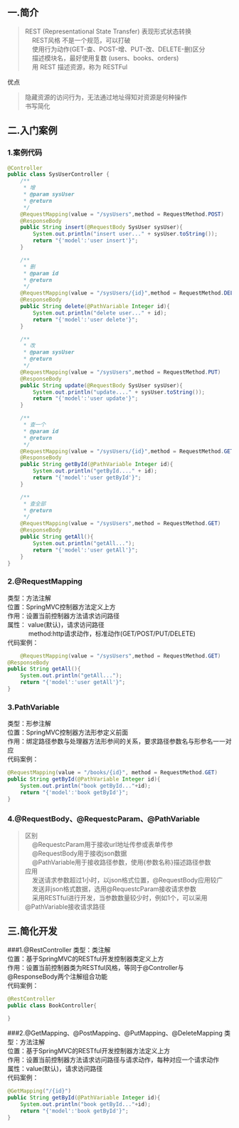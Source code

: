 
## 一.简介
> REST (Representational State Transfer) 表现形式状态转换  
>&nbsp;&nbsp;&nbsp;&nbsp;REST风格 不是一个规范，可以打破  
>&nbsp;&nbsp;&nbsp;&nbsp;使用行为动作(GET-查、POST-增、PUT-改、DELETE-删)区分  
>&nbsp;&nbsp;&nbsp;&nbsp;描述模块名，最好使用复数 (users、books、orders)  
>&nbsp;&nbsp;&nbsp;&nbsp;用 REST 描述资源，称为 RESTFul  

优点
> 隐藏资源的访问行为，无法通过地址得知对资源是何种操作  
> 书写简化  


## 二.入门案例

### 1.案例代码
```java
@Controller
public class SysUserController {
    /**
     * 增
     * @param sysUser
     * @return
     */
    @RequestMapping(value = "/sysUsers",method = RequestMethod.POST)
    @ResponseBody
    public String insert(@RequestBody SysUser sysUser){
        System.out.println("insert user..." + sysUser.toString());
        return "{'model':'user insert'}";
    }

    /**
     * 删
     * @param id
     * @return
     */
    @RequestMapping(value = "/sysUsers/{id}",method = RequestMethod.DELETE)
    @ResponseBody
    public String delete(@PathVariable Integer id){
        System.out.println("delete user..." + id);
        return "{'model':'user delete'}";
    }

    /**
     * 改
     * @param sysUser
     * @return
     */
    @RequestMapping(value = "/sysUsers",method = RequestMethod.PUT)
    @ResponseBody
    public String update(@RequestBody SysUser sysUser){
        System.out.println("update...." + sysUser.toString());
        return "{'model':'user update'}";
    }

    /**
     * 查一个
     * @param id
     * @return
     */
    @RequestMapping(value = "/sysUsers/{id}",method = RequestMethod.GET)
    @ResponseBody
    public String getById(@PathVariable Integer id){
        System.out.println("getById...." + id);
        return "{'model':'user getById'}";
    }

    /**
     * 查全部
     * @return
     */
    @RequestMapping(value = "/sysUsers",method = RequestMethod.GET)
    @ResponseBody
    public String getAll(){
        System.out.println("getAll...");
        return "{'model':'user getAll'}";
    }
}

```

### 2.@RequestMapping
类型：方法注解  
位置：SpringMVC控制器方法定义上方  
作用：设置当前控制器方法请求访问路径  
属性： value(默认)，请求访问路径  
&nbsp;&nbsp;&nbsp;&nbsp;&nbsp;&nbsp;&nbsp;&nbsp;&nbsp;&nbsp;&nbsp;&nbsp;method:http请求动作，标准动作(GET/POST/PUT/DELETE)  
代码案例：
```java
    @RequestMapping(value = "/sysUsers",method = RequestMethod.GET)
@ResponseBody
public String getAll(){
    System.out.println("getAll...");
    return "{'model':'user getAll'}";
}
```

### 3.PathVariable
类型：形参注解  
位置：SpringMVC控制器方法形参定义前面  
作用：绑定路径参数与处理器方法形参间的关系，要求路径参数名与形参名一一对应   
代码案例：
```java
@RequestMapping(value = "/books/{id}", method = RequestMethod.GET)
public String getById(@PathVariable Integer id){
    System.out.println("book getById..."+id);
    return "{'model':'book getById'}";
}
```

### 4.@RequestBody、@RequestcParam、@PathVariable
> 区别  
> &nbsp;&nbsp;&nbsp;&nbsp;@RequestcParam用于接收url地址传参或表单传参  
> &nbsp;&nbsp;&nbsp;&nbsp;@RequestBody用于接收json数据  
> &nbsp;&nbsp;&nbsp;&nbsp;@PathVariable用于接收路径参数，使用{参数名称}描述路径参数  
> 应用  
> &nbsp;&nbsp;&nbsp;&nbsp;发送请求参数超过1小时，以json格式位置，@RequestBody应用较广  
> &nbsp;&nbsp;&nbsp;&nbsp;发送非json格式数据，选用@RequestcParam接收请求参数  
> &nbsp;&nbsp;&nbsp;&nbsp;采用RESTful进行开发，当参数数量较少时，例如1个，可以采用@PathVariable接收请求路径  

## 三.简化开发

###1.@RestController
类型：类注解  
位置：基于SpringMVC的RESTful开发控制器类定义上方  
作用：设置当前控制器类为RESTful风格，等同于@Controller与@ResponseBody两个注解组合功能  
代码案例：
```java
@RestController
public class BookController{
    
}
```

###2.@GetMapping、@PostMapping、@PutMapping、@DeleteMapping
类型：方法注解  
位置：基于SpringMVC的RESTful开发控制器方法定义上方  
作用：设置当前控制器方法请求访问路径与请求动作，每种对应一个请求动作  
属性：value(默认)，请求访问路径  
代码案例：
```java
@GetMapping("/{id}")
public String getById(@PathVariable Integer id){
    System.out.println("book getById..."+id);
    return "{'model':'book getById'}";
}
```